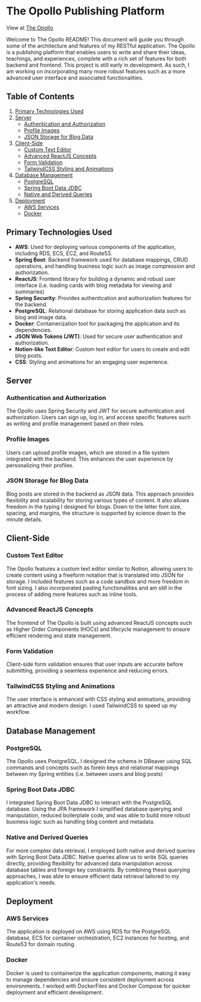 # The Opollo Publishing Platform

View at [The Opollo](http://theopollo.com)

Welcome to The Opollo README! This document will guide you through some of the architecture and features of my RESTful application. The Opollo is a publishing platform that enables users to write and share their ideas, teachings, and experiences, complete with a rich set of features for both backend and frontend. This project is still early in development. As such, I am working on incorporating many more robust features such as a more advanced user interface and associated functionalities.

## Table of Contents

1. [Primary Technologies Used](#technologies-used)
2. [Server](#server)
    - [Authentication and Authorization](#authentication-and-authorization)
    - [Profile Images](#profile-images)
    - [JSON Storage for Blog Data](#json-storage-for-blog-data)
3. [Client-Side](#client-side)
    - [Custom Text Editor](#custom-text-editor)
    - [Advanced ReactJS Concepts](#advanced-reactjs-concepts)
    - [Form Validation](#form-validation)
    - [TailwindCSS Styling and Animations](#tailwindcss-styling-and-animations)
4. [Database Management](#database-management)
    - [PostgreSQL](#postgresql)
    - [Spring Boot Data JDBC](#spring-boot-data-jdbc)
    - [Native and Derived Queries](#native-and-derived-queries)
5. [Deployment](#deployment)
    - [AWS Services](#aws-services)
    - [Docker](#docker)

## Primary Technologies Used

- **AWS**: Used for deploying various components of the application, including RDS, ECS, EC2, and Route53.
- **Spring Boot**: Backend framework used for database mappings, CRUD operations, and handling business logic such as image compression and authorization.
- **ReactJS**: Frontend library for building a dynamic and robust user interface (i.e. loading cards with blog metadata for viewing and summaries)
- **Spring Security**: Provides authentication and authorization features for the backend.
- **PostgreSQL**: Relational database for storing application data such as blog and image data.
- **Docker**: Containerization tool for packaging the application and its dependencies.
- **JSON Web Tokens (JWT)**: Used for secure user authentication and authorization.
- **Notion-like Text Editor**: Custom text editor for users to create and edit blog posts.
- **CSS**: Styling and animations for an engaging user experience.

## Server

### Authentication and Authorization

The Opollo uses Spring Security and JWT for secure authentication and authorization. Users can sign up, log in, and access specific features such as writing and profile management based on their roles.

### Profile Images

Users can upload profile images, which are stored in a file system integrated with the backend. This enhances the user experience by personalizing their profiles.

### JSON Storage for Blog Data

Blog posts are stored in the backend as JSON data. This approach provides flexibility and scalability for storing various types of content. It also allows freedom in the typing I designed for blogs. Down to the letter font size, spacing, and margins, the structure is supported by science down to the minute details.

## Client-Side

### Custom Text Editor

The Opollo features a custom text editor similar to Notion, allowing users to create content using a freeform notation that is translated into JSON for storage. I included features such as a code sandbox and more freedom in font sizing. I also incorporated pasting functionalities and am still in the process of adding more features such as inline tools.

### Advanced ReactJS Concepts

The frontend of The Opollo is built using advanced ReactJS concepts such as Higher Order Components (HOCs) and lifecycle management to ensure efficient rendering and state management.


### Form Validation

Client-side form validation ensures that user inputs are accurate before submitting, providing a seamless experience and reducing errors.

### TailwindCSS Styling and Animations

The user interface is enhanced with CSS styling and animations, providing an attractive and modern design. I used TailwindCSS to speed up my workflow.

## Database Management

### PostgreSQL

The Opollo uses PostgreSQL. I designed the schema in DBeaver using SQL commands and concepts such as forein keys and relational mappings between my Spring entities (i.e. between users and blog posts)

### Spring Boot Data JDBC

I integrated Spring Boot Data JDBC to interact with the PostgreSQL database. Using the JPA framework I simplified database querying and manipulation, reduced boilerplate code, and was able to build more robust business logic such as handling blog content and metadata.

### Native and Derived Queries

For more complex data retrieval, I employed both native and derived queries with Spring Boot Data JDBC. Native queries allow us to write SQL queries directly, providing flexibility for advanced data manipulation across database tables and foreign key constraints. By combining these querying approaches, I was able to ensure efficient data retrieval tailored to my application's needs.

## Deployment

### AWS Services

The application is deployed on AWS using RDS for the PostgreSQL database, ECS for container orchestration, EC2 instances for hosting, and Route53 for domain routing.

### Docker

Docker is used to containerize the application components, making it easy to manage dependencies and ensure consistent deployment across environments. I worked with DockerFiles and Docker Compose for quicker deployment and efficient development.